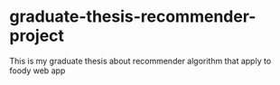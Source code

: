 # graduate-thesis-recommender-project
This is my graduate thesis about recommender algorithm that apply to foody web app
